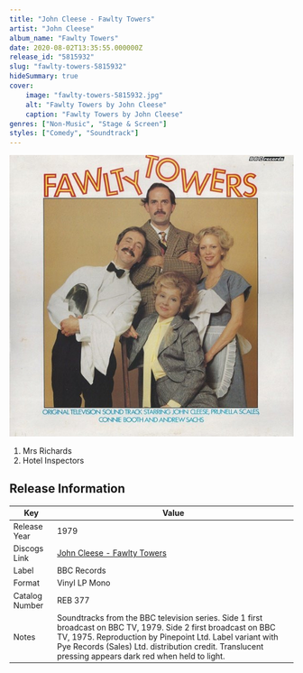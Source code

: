 ```yaml
---
title: "John Cleese - Fawlty Towers"
artist: "John Cleese"
album_name: "Fawlty Towers"
date: 2020-08-02T13:35:55.000000Z
release_id: "5815932"
slug: "fawlty-towers-5815932"
hideSummary: true
cover:
    image: "fawlty-towers-5815932.jpg"
    alt: "Fawlty Towers by John Cleese"
    caption: "Fawlty Towers by John Cleese"
genres: ["Non-Music", "Stage & Screen"]
styles: ["Comedy", "Soundtrack"]
---
```


![Fawlty Towers by John Cleese](fawlty-towers-5815932.jpg)

<!-- section break -->

1. Mrs Richards
2. Hotel Inspectors

<!-- section break -->





## Release Information
|  Key           | Value                                                |
| ---------------| ---------------------------------------------------- |
| Release Year   | 1979                                   |
| Discogs Link   | [John Cleese - Fawlty Towers](https://www.discogs.com/release/5815932-John-Cleese-Prunella-Scales-Connie-Booth-And-Andrew-Sachs-Fawlty-Towers) |
| Label          | BBC Records |
| Format         | Vinyl LP Mono |
| Catalog Number | REB 377 |
| Notes | Soundtracks from the BBC television series.  Side 1 first broadcast on BBC TV, 1979. Side 2 first broadcast on BBC TV, 1975. Reproduction by Pinepoint Ltd.  Label variant with Pye Records (Sales) Ltd. distribution credit. Translucent pressing appears dark red when held to light. |